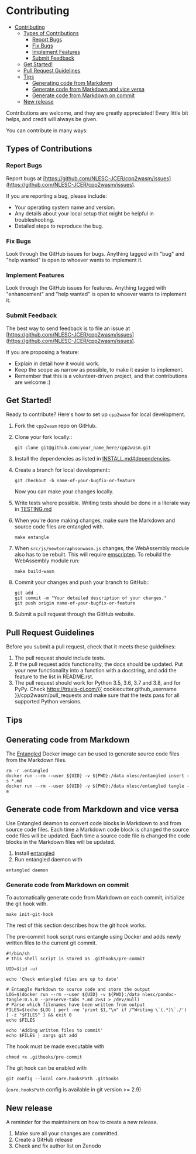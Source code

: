 # Contributing

- [Contributing](#contributing)
  - [Types of Contributions](#types-of-contributions)
    - [Report Bugs](#report-bugs)
    - [Fix Bugs](#fix-bugs)
    - [Implement Features](#implement-features)
    - [Submit Feedback](#submit-feedback)
  - [Get Started!](#get-started)
  - [Pull Request Guidelines](#pull-request-guidelines)
  - [Tips](#tips)
    - [Generating code from Markdown](#generating-code-from-markdown)
    - [Generate code from Markdown and vice versa](generate-code-from-markdown-and-vice-versa)
    - [Generate code from Markdown on commit](#generate-code-from-markdown-on-commit)
  - [New release](#new-release)

Contributions are welcome, and they are greatly appreciated! Every little bit
helps, and credit will always be given.

You can contribute in many ways:

## Types of Contributions

### Report Bugs

Report bugs at [https://github.com/NLESC-JCER/cpp2wasm/issues](https://github.com/NLESC-JCER/cpp2wasm/issues).

If you are reporting a bug, please include:

- Your operating system name and version.
- Any details about your local setup that might be helpful in troubleshooting.
- Detailed steps to reproduce the bug.

### Fix Bugs

Look through the GitHub issues for bugs. Anything tagged with "bug" and "help
wanted" is open to whoever wants to implement it.

### Implement Features

Look through the GitHub issues for features. Anything tagged with "enhancement"
and "help wanted" is open to whoever wants to implement it.

### Submit Feedback

The best way to send feedback is to file an issue at [https://github.com/NLESC-JCER/cpp2wasm/issues](https://github.com/NLESC-JCER/cpp2wasm/issues).

If you are proposing a feature:

- Explain in detail how it would work.
- Keep the scope as narrow as possible, to make it easier to implement.
- Remember that this is a volunteer-driven project, and that contributions
  are welcome :)

## Get Started!

Ready to contribute? Here's how to set up `cpp2wasm` for local development.

1. Fork the `cpp2wasm` repo on GitHub.
2. Clone your fork locally::

    ```shell
    git clone git@github.com:your_name_here/cpp2wasm.git
    ```

3. Install the dependencies as listed in [INSTALL.md#dependencies](INSTALL.md#dependencies).

4. Create a branch for local development::

    ```shell
    git checkout -b name-of-your-bugfix-or-feature
    ```

    Now you can make your changes locally.

5. Write tests where possible. Writing tests should be done in a literate way in [TESTING.md](TESTING.md)

6. When you're done making changes, make sure the Markdown and source code files are entangled with.

    ```shell
    make entangle
    ```

7. When `src/js/newtonraphsonwasm.js` changes, the WebAssembly module also has to be rebuilt. This will require [emscripten](README.md#accessing-c-function-from-JavaScript-in-web-browser). To rebuild the WebAssembly module run:

    ```shell
    make build-wasm
    ```

8. Commit your changes and push your branch to GitHub::

    ```shell
    git add .
    git commit -m "Your detailed description of your changes."
    git push origin name-of-your-bugfix-or-feature
    ```

9. Submit a pull request through the GitHub website.

## Pull Request Guidelines

Before you submit a pull request, check that it meets these guidelines:

1. The pull request should include tests.
2. If the pull request adds functionality, the docs should be updated. Put
   your new functionality into a function with a docstring, and add the
   feature to the list in README.rst.
3. The pull request should work for Python 3.5, 3.6, 3.7 and 3.8, and for PyPy. Check
   https://travis-ci.com/{{ cookiecutter.github_username }}/cpp2wasm/pull_requests
   and make sure that the tests pass for all supported Python versions.

## Tips

## Generating code from Markdown

The [Entangled](https://github.com/entangled/entangled) Docker image can be used to generate source code files from the Markdown files.

```{.shell #entangled-tangle}
rm -r .entangled
docker run --rm --user ${UID} -v ${PWD}:/data nlesc/entangled insert -s *.md
docker run --rm --user ${UID} -v ${PWD}:/data nlesc/entangled tangle -a
```

## Generate code from Markdown and vice versa

Use Entangled deamon to convert code blocks in Markdown to and from source code files.
Each time a Markdown code block is changed the source code files will be updated.
Each time a source code file is changed the code blocks in the Markdown files will be updated.

1. Install [entangled](https://github.com/entangled/entangled)
2. Run entangled daemon with

```shell
entangled daemon
```

### Generate code from Markdown on commit

To automatically generate code from Markdown on each commit, initialize the git hook with.

```shell
make init-git-hook
```

The rest of this section describes how the git hook works.

The pre-commit hook script runs entangle using Docker and adds newly written files to the current git commit.

```{.shell file=.githooks/pre-commit}
#!/bin/sh
# this shell script is stored as .githooks/pre-commit

UID=$(id -u)

echo 'Check entangled files are up to date'

# Entangle Markdown to source code and store the output
LOG=$(docker run --rm --user ${UID} -v ${PWD}:/data nlesc/pandoc-tangle:0.5.0 --preserve-tabs *.md 2>&1 > /dev/null)
# Parse which filenames have been written from output
FILES=$(echo $LOG | perl -ne 'print $1,"\n" if /^Writing \`(.*)\`./')
[ -z "$FILES" ] && exit 0
echo $FILES

echo 'Adding written files to commit'
echo $FILES | xargs git add
```

The hook must be made executable with

```{.shell #hook-permission}
chmod +x .githooks/pre-commit
```

The git hook can be enabled with

```{.shell #init-git-hook}
git config --local core.hooksPath .githooks
```

(`core.hooksPath` config is available in git version >= 2.9)

## New release

A reminder for the maintainers on how to create a new release.

1. Make sure all your changes are committed.
1. Create a GitHub release
1. Check and fix author list on Zenodo
